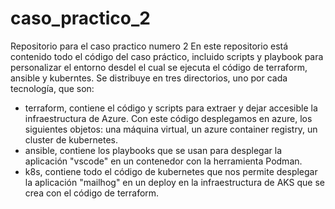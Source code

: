 # caso_practico_2
Repositorio para el caso practico numero 2
En este repositorio está contenido todo el código del caso práctico, incluido scripts y playbook para personalizar el entorno desdel el cual se ejecuta el código de terraform, ansible y kuberntes. 
Se distribuye en tres directorios, uno por cada tecnología, que son:
- terraform, contiene el código y scripts para extraer y dejar accesible la infraestructura de Azure. Con este código desplegamos en azure, los siguientes objetos: una máquina virtual, un azure container registry, un cluster de kubernetes.
- ansible, contiene los playbooks que se usan para desplegar la aplicación "vscode" en un contenedor con la herramienta Podman.
- k8s, contiene todo el código de kubernetes que nos permite desplegar la aplicación "mailhog" en un deploy en la infraestructura de AKS que se crea con el código de terraform. 
